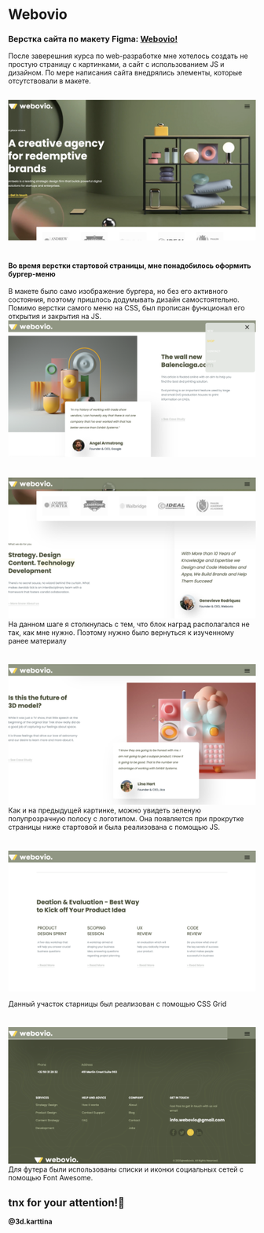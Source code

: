 # Webovio

### Верстка сайта по макету Figma: [Webovio!](https://weboviokart.netlify.app/ "Посмотрите на него!") ###
После заверешния курса по web-разработке мне хотелось создать не простую страницу с картинками, а сайт с использованием JS и дизайном. По мере написания сайта внедрялись элементы, которые отсутствовали в макете.
##
![First Screen](https://github.com/Kartiina/market/blob/master/ScreenShots/start_page.png "First page")
#
#### Во время верстки стартовой страницы, мне понадобилось оформить бургер-меню ####
В макете было само изображение бургера, но без его активного состояния, поэтому пришлось додумывать дизайн самостоятельно. Помимо верстки самого меню на CSS, был прописан функционал его открытия и закрытия на JS.
![2nd Screen](https://github.com/Kartiina/market/blob/master/ScreenShots/Active_menu.png "Active menu")
#

![3nd Screen](https://github.com/Kartiina/market/blob/master/ScreenShots/Awards%20and%20feedback.png "Awards and feedback")
На данном шаге я столкнулась с тем, что блок наград располагался не так, как мне нужно. Поэтому нужно было вернуться к изученному ранее материалу
#

![4th Screen](https://github.com/Kartiina/market/blob/master/ScreenShots/lower.png "")
Как и на предыдущей картинке, можно увидеть зеленую полупрозрачную полосу с логотипом. Она появляется при прокрутке страницы ниже стартовой и была реализована с помощью JS.
#

![5th Screen](https://github.com/Kartiina/market/blob/master/ScreenShots/Table.png "")

Данный участок старницы был реализован с помощью CSS Grid
#

![6th Screen](https://github.com/Kartiina/market/blob/master/ScreenShots/Footer.png "")
Для футера были использованы списки и иконки социальных сетей с помощью Font Awesome.

## tnx for your attention!👻

**@3d.karttina**
